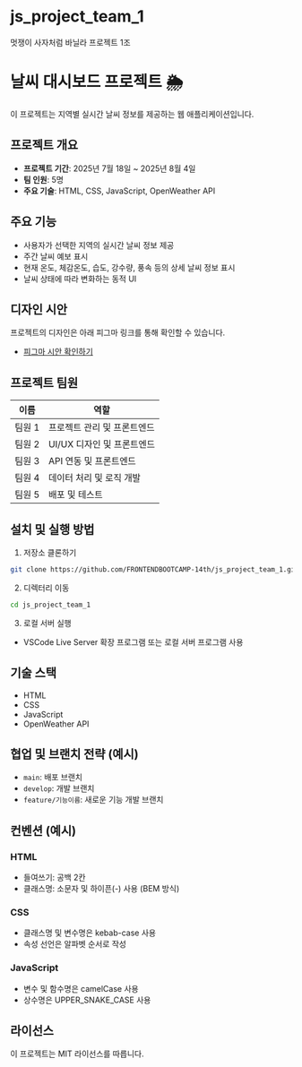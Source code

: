 # js_project_team_1
멋쟁이 사자처럼 바닐라 프로젝트 1조

# 날씨 대시보드 프로젝트 🌦️

이 프로젝트는 지역별 실시간 날씨 정보를 제공하는 웹 애플리케이션입니다.

## 프로젝트 개요

* **프로젝트 기간**: 2025년 7월 18일 \~ 2025년 8월 4일
* **팀 인원**: 5명
* **주요 기술**: HTML, CSS, JavaScript, OpenWeather API

## 주요 기능

* 사용자가 선택한 지역의 실시간 날씨 정보 제공
* 주간 날씨 예보 표시
* 현재 온도, 체감온도, 습도, 강수량, 풍속 등의 상세 날씨 정보 표시
* 날씨 상태에 따라 변화하는 동적 UI

## 디자인 시안

프로젝트의 디자인은 아래 피그마 링크를 통해 확인할 수 있습니다.

* [피그마 시안 확인하기](https://www.figma.com/design/nRlToitgrC6x9WuOYH8alL/1%EC%A1%B0-%ED%94%84%EB%A1%9C%EC%A0%9D%ED%8A%B8?node-id=0-1&p=f&t=B3oMB8Kn3ZAQdcJ7-0)

## 프로젝트 팀원

| 이름   | 역할                |
| ---- | ----------------- |
| 팀원 1 | 프로젝트 관리 및 프론트엔드   |
| 팀원 2 | UI/UX 디자인 및 프론트엔드 |
| 팀원 3 | API 연동 및 프론트엔드    |
| 팀원 4 | 데이터 처리 및 로직 개발    |
| 팀원 5 | 배포 및 테스트          |

## 설치 및 실행 방법

1. 저장소 클론하기

```bash
git clone https://github.com/FRONTENDBOOTCAMP-14th/js_project_team_1.git
```

2. 디렉터리 이동

```bash
cd js_project_team_1
```

3. 로컬 서버 실행

* VSCode Live Server 확장 프로그램 또는 로컬 서버 프로그램 사용

## 기술 스택

* HTML
* CSS
* JavaScript
* OpenWeather API

## 협업 및 브랜치 전략 (예시)

* `main`: 배포 브랜치
* `develop`: 개발 브랜치
* `feature/기능이름`: 새로운 기능 개발 브랜치

## 컨벤션 (예시)

### HTML

* 들여쓰기: 공백 2칸
* 클래스명: 소문자 및 하이픈(-) 사용 (BEM 방식)

### CSS

* 클래스명 및 변수명은 kebab-case 사용
* 속성 선언은 알파벳 순서로 작성

### JavaScript

* 변수 및 함수명은 camelCase 사용
* 상수명은 UPPER\_SNAKE\_CASE 사용

## 라이선스

이 프로젝트는 MIT 라이선스를 따릅니다.
